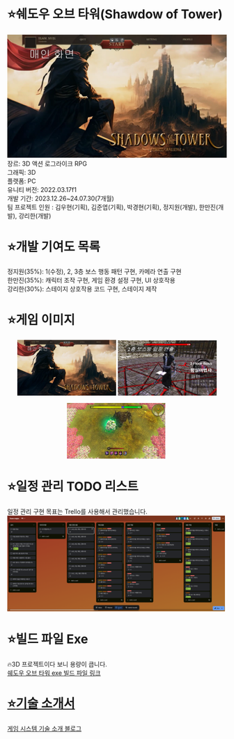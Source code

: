 # :star:쉐도우 오브 타워(Shawdow of Tower)
<img src="https://raw.githubusercontent.com/NickJeongWib/Repo_Image/refs/heads/main/SOT/SotMainImg.png"  width="600"/><br>
장르: 3D 액션 로그라이크 RPG<br>
그래픽: 3D<br>
플랫폼: PC<br>
유니티 버전: 2022.03.17f1<br>
개발 기간: 2023.12.26~24.07.30(7개월)<br>
팀 프로젝트 인원 : 김우현(기획), 김준엽(기획), 박경현(기획), 정지원(개발), 한만진(개발), 강리한(개발)<br>

# :star:개발 기여도 목록<br>
정지원(35%): 1(수정), 2, 3층 보스 행동 패턴 구현, 카메라 연출 구현<br>
한만진(35%): 캐릭터 조작 구현, 게임 환경 설정 구현, UI 상호작용<br>
강리한(30%): 스테이지 상호작용 코드 구현, 스테이지 제작<br>

# :star:게임 이미지
<p align="center">
  <img src="https://raw.githubusercontent.com/NickJeongWib/Repo_Image/refs/heads/main/SOT/SotMainImg.png" width="45%" />
  <img src="https://raw.githubusercontent.com/NickJeongWib/Repo_Image/refs/heads/main/SOT/ReaperImage.png" width="45%" />
</p>
<p align="center">
  <img src="https://raw.githubusercontent.com/NickJeongWib/Repo_Image/refs/heads/main/SOT/Stone.png" width="45%" />
  <img src="" width="45%" />
</p>

# :star:일정 관리 TODO 리스트
일정 관리 구현 목표는 Trello를 사용해서 관리했습니다.<br>
<img src="https://raw.githubusercontent.com/NickJeongWib/Repo_Image/refs/heads/main/SOT/Trello.png"  width="500"/><br>
  
# :star:빌드 파일 Exe
🔥3D 프로젝트이다 보니 용량이 큽니다.<br>
<a href="https://drive.google.com/file/d/1VKVxA4U2Cs_xwrHhfQldKNFBtEdNHe3R/view?usp=drive_link">쉐도우 오브 타워 exe 빌드 파일 링크<br>

# :star:기술 소개서
<a href="https://rko6789.tistory.com/">게임 시스템 기술 소개 블로그<br>

